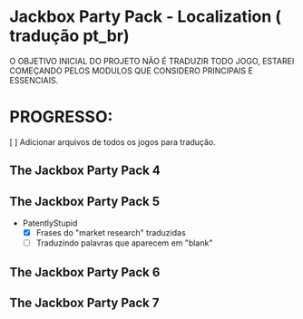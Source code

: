 # Jackbox Party Pack - Localization ( tradução pt_br)

O OBJETIVO INICIAL DO PROJETO NÃO É TRADUZIR TODO JOGO, ESTAREI COMEÇANDO PELOS MODULOS QUE CONSIDERO PRINCIPAIS E ESSENCIAIS.

# PROGRESSO:

[ ] Adicionar arquivos de todos os jogos para tradução.

## The Jackbox Party Pack 4

## The Jackbox Party Pack 5
 - PatentlyStupid 
   - [x] Frases do "market research" traduzidas
   - [ ] Traduzindo palavras que aparecem em "blank"

## The Jackbox Party Pack 6

## The Jackbox Party Pack 7
